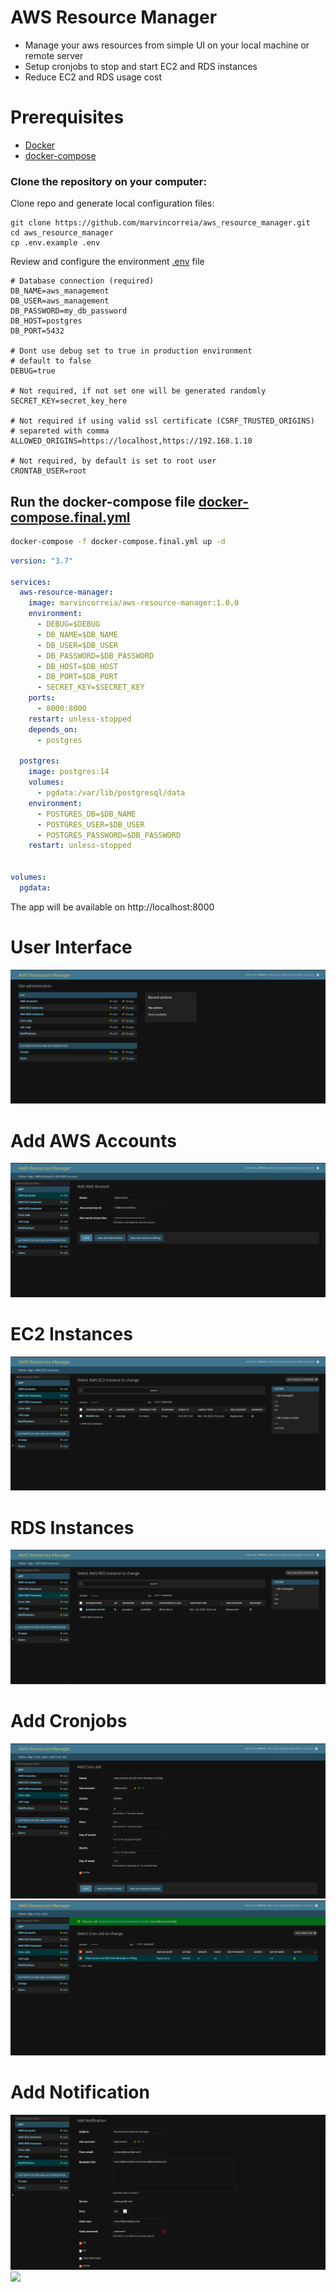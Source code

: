 # AWS Resource Manager

- Manage your aws resources from simple UI on your local machine or remote server
- Setup cronjobs to stop and start EC2 and RDS instances
- Reduce EC2 and RDS usage cost

# Prerequisites

- [Docker](https://docs.docker.com/get-docker/)
- [docker-compose](https://docs.docker.com/compose/install/)

### Clone the repository on your computer:

Clone repo and generate local configuration files:
```
git clone https://github.com/marvincorreia/aws_resource_manager.git
cd aws_resource_manager
cp .env.example .env
```
Review and configure the environment [.env](.env) file

```
# Database connection (required)
DB_NAME=aws_management
DB_USER=aws_management
DB_PASSWORD=my_db_password
DB_HOST=postgres
DB_PORT=5432

# Dont use debug set to true in production environment
# default to false
DEBUG=true

# Not required, if not set one will be generated randomly
SECRET_KEY=secret_key_here

# Not required if using valid ssl certificate (CSRF_TRUSTED_ORIGINS)
# separeted with comma
ALLOWED_ORIGINS=https://localhost,https://192.168.1.10

# Not required, by default is set to root user
CRONTAB_USER=root
```

## Run the docker-compose file [docker-compose.final.yml](docker-compose.final.yml)

```sh
docker-compose -f docker-compose.final.yml up -d
``` 

```yml
version: "3.7"

services:
  aws-resource-manager:
    image: marvincorreia/aws-resource-manager:1.0.0
    environment:
      - DEBUG=$DEBUG
      - DB_NAME=$DB_NAME
      - DB_USER=$DB_USER
      - DB_PASSWORD=$DB_PASSWORD
      - DB_HOST=$DB_HOST
      - DB_PORT=$DB_PORT
      - SECRET_KEY=$SECRET_KEY
    ports:
      - 8000:8000
    restart: unless-stopped
    depends_on:
      - postgres

  postgres:
    image: postgres:14
    volumes:
      - pgdata:/var/lib/postgresql/data
    environment:
      - POSTGRES_DB=$DB_NAME
      - POSTGRES_USER=$DB_USER
      - POSTGRES_PASSWORD=$DB_PASSWORD
    restart: unless-stopped


volumes:
  pgdata:
```

The app will be available on http://localhost:8000

# User Interface
![](docs/images/ui.png)

# Add AWS Accounts
![](docs/images/add_account.png)

# EC2 Instances
![](docs/images/ec2.png)

# RDS Instances
![](docs/images/rds.png)

# Add Cronjobs
![](docs/images/cronjobs.png)
![](docs/images/cronjob-list.png)

# Add Notification
![](docs/images/add_notification.png)
![](docs/images/add_notification_list.png)





